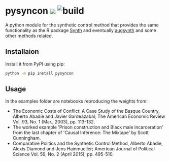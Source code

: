 

# pysyncon ![](https://img.shields.io/badge/python-3.9+-blue.svg) ![build](https://github.com/sdfordham/pysyncon/actions/workflows/build.yml/badge.svg)

A python module for the synthetic control method that provides the same functionality as the R package [Synth](https://CRAN.R-project.org/package=Synth) and eventually [augsynth](https://github.com/ebenmichael/augsynth) and some other methods related.

## Installaion
Install it from PyPI using pip:

````bash
python -m pip install pysyncon
````

## Usage

In the examples folder are notebooks reproducing the weights from:

- The Economic Costs of Conflict: A Case Study of the Basque Country, Alberto Abadie and Javier Gardeazabal; The American Economic Review Vol. 93, No. 1 (Mar., 2003), pp. 113-132.
- The worked example 'Prison construction and Black male incarceration' from the last chapter of 'Causal Inference: The Mixtape' by Scott Cunningham.
- Comparative Politics and the Synthetic Control Method, Alberto Abadie, Alexis Diamond and Jens Hainmueller; American Journal of Political Science Vol. 59, No. 2 (April 2015), pp. 495-510.
